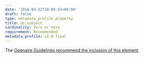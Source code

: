 ```yaml
---
date: '2016-03-21T10:00:43+00:00'
draft: false
type: metadata_profile_property
title: dc:subject
cardinality: Zero or more
requirement: Recommended
metadata_profile: v2-0-final
---
```

The [Openaire Guidelines recommend the inclusion of this element](https://guidelines.openaire.eu/wiki/Literature_Guidelines:_Metadata_Field_Subject).
